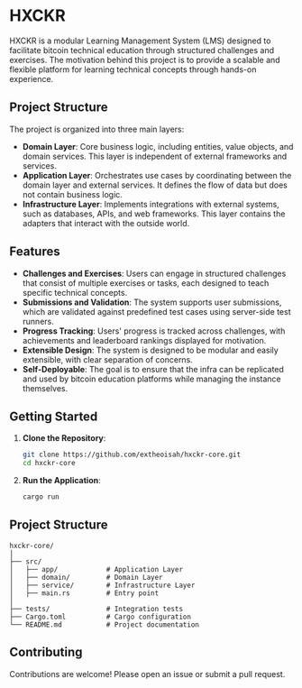 # HXCKR

HXCKR is a modular Learning Management System (LMS) designed to facilitate bitcoin technical education through structured challenges and exercises. The motivation behind this project is to provide a scalable and flexible platform for learning technical concepts through hands-on experience.

## Project Structure

The project is organized into three main layers:

- **Domain Layer**: Core business logic, including entities, value objects, and domain services. This layer is independent of external frameworks and services.
- **Application Layer**: Orchestrates use cases by coordinating between the domain layer and external services. It defines the flow of data but does not contain business logic.
- **Infrastructure Layer**: Implements integrations with external systems, such as databases, APIs, and web frameworks. This layer contains the adapters that interact with the outside world.

## Features

- **Challenges and Exercises**: Users can engage in structured challenges that consist of multiple exercises or tasks, each designed to teach specific technical concepts.
- **Submissions and Validation**: The system supports user submissions, which are validated against predefined test cases using server-side test runners.
- **Progress Tracking**: Users' progress is tracked across challenges, with achievements and leaderboard rankings displayed for motivation.
- **Extensible Design**: The system is designed to be modular and easily extensible, with clear separation of concerns.
- **Self-Deployable**: The goal is to ensure that the infra can be replicated and used by bitcoin education platforms while managing the instance themselves.

## Getting Started

1. **Clone the Repository**:

   ```bash
   git clone https://github.com/extheoisah/hxckr-core.git
   cd hxckr-core
   ```

2. **Run the Application**:

   ```bash
   cargo run
   ```

## Project Structure

```plaintext
hxckr-core/
│
├── src/
│   ├── app/            # Application Layer
│   ├── domain/         # Domain Layer
│   ├── service/        # Infrastructure Layer
│   ├── main.rs         # Entry point
│
├── tests/              # Integration tests
├── Cargo.toml          # Cargo configuration
└── README.md           # Project documentation
```

## Contributing

Contributions are welcome! Please open an issue or submit a pull request.
